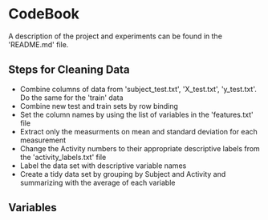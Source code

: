 # CodeBook

A description of the project and experiments can be found in the 'README.md' file.

## Steps for Cleaning Data

* Combine columns of data from 'subject_test.txt', 'X_test.txt', 'y_test.txt'. Do the same for the 'train' data
* Combine new test and train sets by row binding
* Set the column names by using the list of variables in the 'features.txt' file
* Extract only the measurments on mean and standard deviation for each measurement
* Change the Activity numbers to their appropriate descriptive labels from the 'activity_labels.txt' file
* Label the data set with descriptive variable names
* Create a tidy data set by grouping by Subject and Activity and summarizing with the average of each variable

## Variables

